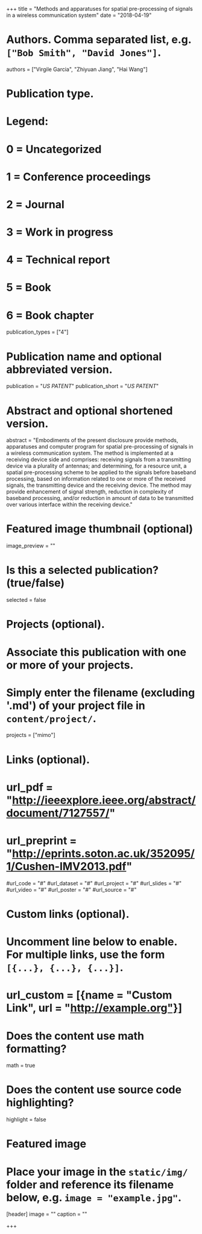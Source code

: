+++
title = "Methods and apparatuses for spatial pre-processing of signals in a wireless communication system"
date = "2018-04-19"

# Authors. Comma separated list, e.g. `["Bob Smith", "David Jones"]`.
authors = ["Virgile Garcia", "Zhiyuan Jiang", "Hai Wang"]

# Publication type.
# Legend:
# 0 = Uncategorized
# 1 = Conference proceedings
# 2 = Journal
# 3 = Work in progress
# 4 = Technical report
# 5 = Book
# 6 = Book chapter
publication_types = ["4"]

# Publication name and optional abbreviated version.
publication = "*US PATENT*"
publication_short = "*US PATENT*"

# Abstract and optional shortened version.
abstract = "Embodiments of the present disclosure provide methods, apparatuses and computer program for spatial pre-processing of signals in a wireless communication system. The method is implemented at a receiving device side and comprises: receiving signals from a transmitting device via a plurality of antennas; and determining, for a resource unit, a spatial pre-processing scheme to be applied to the signals before baseband processing, based on information related to one or more of the received signals, the transmitting device and the receiving device. The method may provide enhancement of signal strength, reduction in complexity of baseband processing, and/or reduction in amount of data to be transmitted over various interface within the receiving device."

# Featured image thumbnail (optional)
image_preview = ""

# Is this a selected publication? (true/false)
selected = false

# Projects (optional).
#   Associate this publication with one or more of your projects.
#   Simply enter the filename (excluding '.md') of your project file in `content/project/`.
projects = ["mimo"]

# Links (optional).
# url_pdf = "http://ieeexplore.ieee.org/abstract/document/7127557/"
# url_preprint = "http://eprints.soton.ac.uk/352095/1/Cushen-IMV2013.pdf"
#url_code = "#"
#url_dataset = "#"
#url_project = "#"
#url_slides = "#"
#url_video = "#"
#url_poster = "#"
#url_source = "#"

# Custom links (optional).
#   Uncomment line below to enable. For multiple links, use the form `[{...}, {...}, {...}]`.
# url_custom = [{name = "Custom Link", url = "http://example.org"}]

# Does the content use math formatting?
math = true

# Does the content use source code highlighting?
highlight = false

# Featured image
# Place your image in the `static/img/` folder and reference its filename below, e.g. `image = "example.jpg"`.
[header]
image = ""
caption = ""

+++

